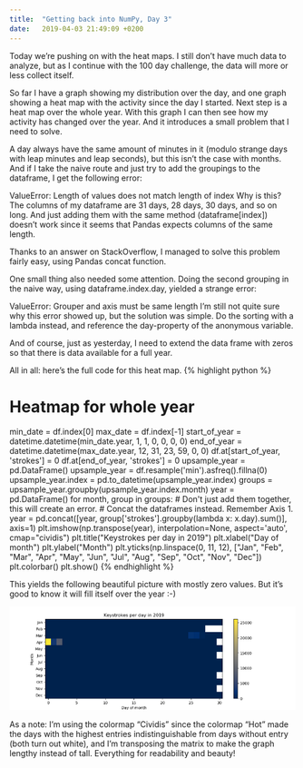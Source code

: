 ```yaml
---
title:  "Getting back into NumPy, Day 3"
date:   2019-04-03 21:49:09 +0200
---
```


Today we’re pushing on with the heat maps. I still don’t have much data to analyze, but as I continue with the 100 day challenge, the data will more or less collect itself.

So far I have a graph showing my distribution over the day, and one graph showing a heat map with the activity since the day I started. Next step is a heat map over the whole year. With this graph I can then see how my activity has changed over the year. And it introduces a small problem that I need to solve.

A day always have the same amount of minutes in it (modulo strange days with leap minutes and leap seconds), but this isn’t the case with months. And if I take the naive route and just try to add the groupings to the dataframe, I get the following error:

ValueError: Length of values does not match length of index
Why is this? The columns of my dataframe are 31 days, 28 days, 30 days, and so on long. And just adding them with the same method (dataframe[index]) doesn’t work since it seems that Pandas expects columns of the same length.

Thanks to an answer on StackOverflow, I managed to solve this problem fairly easy, using Pandas concat function.

One small thing also needed some attention. Doing the second grouping in the naive way, using dataframe.index.day, yielded a strange error:

ValueError: Grouper and axis must be same length
I’m still not quite sure why this error showed up, but the solution was simple. Do the sorting with a lambda instead, and reference the day-property of the anonymous variable.

And of course, just as yesterday, I need to extend the data frame with zeros so that there is data available for a full year.

All in all: here’s the full code for this heat map.
{% highlight python %}
# Heatmap for whole year
min_date = df.index[0]
max_date = df.index[-1]
start_of_year = datetime.datetime(min_date.year, 1, 1, 0, 0, 0, 0)
end_of_year = datetime.datetime(max_date.year, 12, 31, 23, 59, 0, 0)
df.at[start_of_year, 'strokes'] = 0
df.at[end_of_year, 'strokes'] = 0
upsample_year = pd.DataFrame()
upsample_year = df.resample('min').asfreq().fillna(0)
upsample_year.index = pd.to_datetime(upsample_year.index)
groups = upsample_year.groupby(upsample_year.index.month)
year = pd.DataFrame()
for month, group in groups:
    # Don't just add them together, this will create an error.
    # Concat the dataframes instead. Remember Axis 1.
    year = pd.concat([year, group['strokes'].groupby(lambda x: x.day).sum()], axis=1)
plt.imshow(np.transpose(year), interpolation=None, aspect='auto', cmap="cividis")
plt.title("Keystrokes per day in 2019")
plt.xlabel("Day of month")
plt.ylabel("Month")
plt.yticks(np.linspace(0, 11, 12), ["Jan", "Feb", "Mar", "Apr", "May", "Jun", "Jul", "Aug", "Sep", "Oct", "Nov", "Dec"])
plt.colorbar()
plt.show()
{% endhighlight %}

This yields the following beautiful picture with mostly zero values. But it’s good to know it will fill itself over the year :-)

![Keystrokes per day during 2019](/assets/blogpost_images/2019-04-03_keystrokes.png)

As a note: I’m using the colormap “Cividis” since the colormap “Hot” made the days with the highest entries indistinguishable from days without entry (both turn out white), and I’m transposing the matrix to make the graph lengthy instead of tall. Everything for readability and beauty!